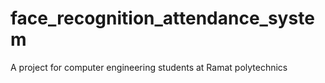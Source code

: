 # face_recognition_attendance_system
A project for computer engineering students at Ramat polytechnics
